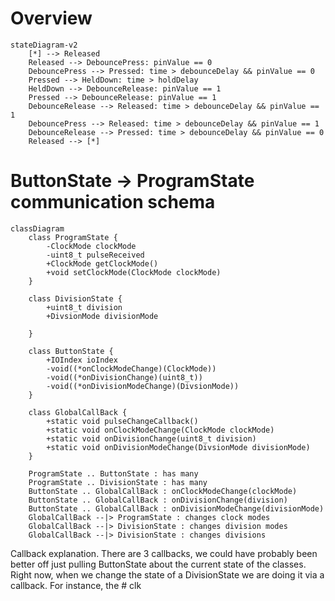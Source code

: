 # Overview
```mermaid
stateDiagram-v2
    [*] --> Released
    Released --> DebouncePress: pinValue == 0
    DebouncePress --> Pressed: time > debounceDelay && pinValue == 0
    Pressed --> HeldDown: time > holdDelay
    HeldDown --> DebounceRelease: pinValue == 1
    Pressed --> DebounceRelease: pinValue == 1
    DebounceRelease --> Released: time > debounceDelay && pinValue == 1
    DebouncePress --> Released: time > debounceDelay && pinValue == 1
    DebounceRelease --> Pressed: time > debounceDelay && pinValue == 0
    Released --> [*]
```

# ButtonState -> ProgramState communication schema
```mermaid
classDiagram
    class ProgramState {
        -ClockMode clockMode
        -uint8_t pulseReceived
        +ClockMode getClockMode()
        +void setClockMode(ClockMode clockMode)
    }
    
    class DivisionState {
        +uint8_t division
        +DivsionMode divisionMode
        
    }
    
    class ButtonState {
        +IOIndex ioIndex
        -void((*onClockModeChange)(ClockMode))
        -void((*onDivisionChange)(uint8_t))
        -void((*onDivisionModeChange)(DivsionMode))
    }
    
    class GlobalCallBack {
        +static void pulseChangeCallback()
        +static void onClockModeChange(ClockMode clockMode)
        +static void onDivisionChange(uint8_t division)
        +static void onDivisionModeChange(DivsionMode divisionMode)
    }
    
    ProgramState .. ButtonState : has many
    ProgramState .. DivisionState : has many
    ButtonState .. GlobalCallBack : onClockModeChange(clockMode)
    ButtonState .. GlobalCallBack : onDivisionChange(division)
    ButtonState .. GlobalCallBack : onDivisionModeChange(divisionMode)
    GlobalCallBack --|> ProgramState : changes clock modes
    GlobalCallBack --|> DivisionState : changes division modes
    GlobalCallBack --|> DivisionState : changes divisions
```

Callback explanation.
There are 3 callbacks, we could have probably been better off just pulling ButtonState
about the current state of the classes. Right now, when we change the state of a DivisionState
we are doing it via a callback.
For instance, the # clk
